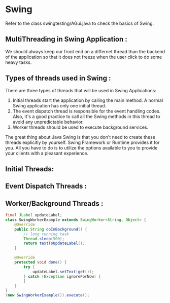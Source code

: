 # Swing

Refer to the class swingtesting/AGui.java to check the basics of Swing.

## MultiThreading in Swing Application :

We should always keep our front end on a differnet thread than the backend of the application so that it does not freeze when the user click to do some heavy tasks.

## Types of threads used in Swing :

There are three types of threads that will be used in Swing Applications:

1. Initial threads start the application by calling the main method. A normal Swing application has only one initial thread. 
2. The event dispatch thread is responsible for the event handling codes. Also, It's a good practice to call all the Swing methods in this thread to avoid any unpredictable behavior. 
3. Worker threads should be used to execute background services.

The great thing about Java Swing is that you don't need to create these threads explicitly by yourself. Swing Framework or Runtime provides it for you. All you have to do is to utilize the options available to you to provide your clients with a pleasant experience.

## Initial Threads:

## Event Dispatch Threads : 

## Worker/Background Threads :

```java 
final JLabel updateLabel;
class SwingWorkerExample extends SwingWorker<String, Object> {
    @Override
    public String doInBackground() {
        // long running task
        Thread.sleep(500);
        return textToUpdateLabel();
    }
 
    @Override
    protected void done() {
        try {
            updateLabel.setText(get());
        } catch (Exception ignoreForNow) {
        }
    }
}
(new SwingWorkerExample()).execute();
```



